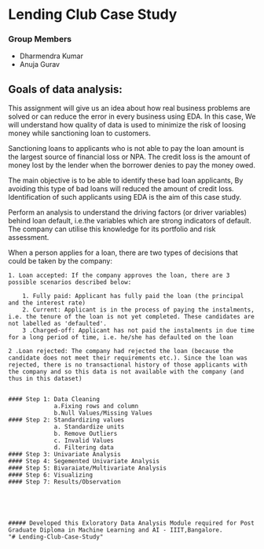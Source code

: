 # Lending Club Case Study

### Group Members
- Dharmendra Kumar
- Anuja Gurav

## Goals of data analysis:  

This assignment will give us an idea about how real business problems are solved or can 
reduce the error in every business using EDA. In this case, 
We will understand how quality of data is used to minimize the risk of 
loosing money while sanctioning loan to customers.

Sanctioning loans to applicants who is not able to pay the loan amount is the largest 
source of financial loss or NPA. The credit loss is the amount of money lost by the lender 
when the borrower denies to pay the money owed.  

The main objective is to be able to identify these bad loan applicants, 
By avoiding this type of bad loans will reduced the amount of credit loss. 
Identification of such applicants using EDA is the aim of this case study.   

Perform an analysis to understand the driving factors (or driver variables)
behind loan default, i.e.the variables which are strong indicators of default.  
The company can utilise this knowledge for its portfolio and risk assessment. 

When a person applies for a loan, there are two types of decisions that could be taken by the company:

    1. Loan accepted: If the company approves the loan, there are 3 possible scenarios described below:

        1. Fully paid: Applicant has fully paid the loan (the principal and the interest rate)
        2. Current: Applicant is in the process of paying the instalments, i.e. the tenure of the loan is not yet completed. These candidates are not labelled as 'defaulted'.
        3 .Charged-off: Applicant has not paid the instalments in due time for a long period of time, i.e. he/she has defaulted on the loan 
        
    2 .Loan rejected: The company had rejected the loan (because the candidate does not meet their requirements etc.). Since the loan was rejected, there is no transactional history of those applicants with the company and so this data is not available with the company (and thus in this dataset)

```

#### Step 1: Data Cleaning
             a.Fixing rows and column
             b.Null Values/Missing Values
#### Step 2: Standardizing values
             a. Standardize units
             b. Remove Outliers
             c. Invalid Values
             d. Filtering data
#### Step 3: Univariate Analysis
#### Step 4: Segemented Univariate Analysis
#### Step 5: Bivaraiate/Multivariate Analysis
#### Step 6: Visualizing
#### Step 7: Results/Observation





##### Developed this Exloratory Data Analysis Module required for Post Graduate Diploma in Machine Learning and AI - IIIT,Bangalore.
"# Lending-Club-Case-Study" 
